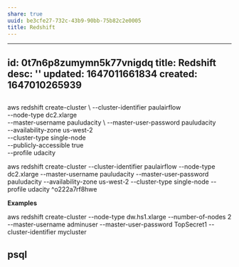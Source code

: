 ```yaml
---
share: true
uuid: be3cfe27-732c-43b9-90bb-75b82c2e0005
title: Redshift
---
```

---
id: 0t7n6p8zumymn5k77vnigdq
title: Redshift
desc: ''
updated: 1647011661834
created: 1647010265939
---

## 

aws redshift create-cluster \ 
  --cluster-identifier paulairflow \
  --node-type dc2.xlarge \
  --master-username pauludacity \ 
  --master-user-password pauludacity \
  --availability-zone us-west-2 \
  --cluster-type single-node \
  --publicly-accessible true \
  --profile udacity

aws redshift create-cluster --cluster-identifier paulairflow --node-type dc2.xlarge --master-username pauludacity --master-user-password pauludacity --availability-zone us-west-2 --cluster-type single-node --profile udacity ^o222a7rf8hwe

**Examples**

aws redshift create-cluster --node-type dw.hs1.xlarge --number-of-nodes 2 --master-username adminuser --master-user-password TopSecret1 --cluster-identifier mycluster

## psql

